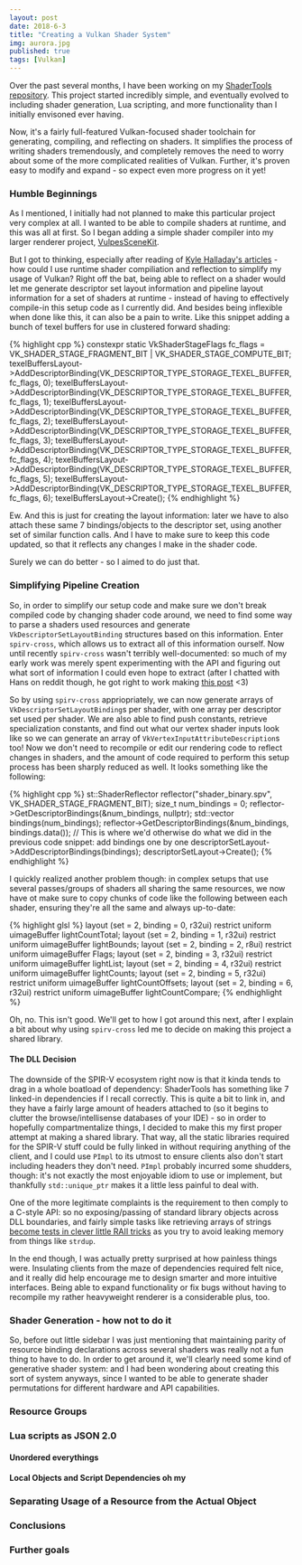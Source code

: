 ```yaml
---
layout: post
date: 2018-6-3
title: "Creating a Vulkan Shader System"
img: aurora.jpg
published: true
tags: [Vulkan]
---
```


Over the past several months, I have been working on my [ShaderTools repository](). This project started incredibly simple,
and eventually evolved to including shader generation, Lua scripting, and more functionality than I initially envisoned
ever having.

Now, it's a fairly full-featured Vulkan-focused shader toolchain for generating, compiling, and reflecting on shaders. It simplifies
the process of writing shaders tremendously, and completely removes the need to worry about some of the more complicated realities of 
Vulkan. Further, it's proven easy to modify and expand - so expect even more progress on it yet!

### Humble Beginnings

As I mentioned, I initially had not planned to make this particular project very complex at all. I wanted to be able to compile shaders
at runtime, and this was all at first. So I began adding a simple shader compiler into my larger renderer project, [VulpesSceneKit](). 

But I got to thinking, especially after reading of [Kyle Halladay's articles]() - how could I use runtime shader compiliation and reflection
to simplify my usage of Vulkan? Right off the bat, being able to reflect on a shader would let me generate descriptor set layout information
and pipeline layout information for a set of shaders at runtime - instead of having to effectively compile-in this setup code as I currently
did. And besides being inflexible when done like this, it can also be a pain to write. Like this snippet adding a bunch of texel buffers
for use in clustered forward shading:

{% highlight cpp %}
constexpr static VkShaderStageFlags fc_flags = VK_SHADER_STAGE_FRAGMENT_BIT | VK_SHADER_STAGE_COMPUTE_BIT;
texelBuffersLayout->AddDescriptorBinding(VK_DESCRIPTOR_TYPE_STORAGE_TEXEL_BUFFER, fc_flags, 0);
texelBuffersLayout->AddDescriptorBinding(VK_DESCRIPTOR_TYPE_STORAGE_TEXEL_BUFFER, fc_flags, 1);
texelBuffersLayout->AddDescriptorBinding(VK_DESCRIPTOR_TYPE_STORAGE_TEXEL_BUFFER, fc_flags, 2);
texelBuffersLayout->AddDescriptorBinding(VK_DESCRIPTOR_TYPE_STORAGE_TEXEL_BUFFER, fc_flags, 3);
texelBuffersLayout->AddDescriptorBinding(VK_DESCRIPTOR_TYPE_STORAGE_TEXEL_BUFFER, fc_flags, 4);
texelBuffersLayout->AddDescriptorBinding(VK_DESCRIPTOR_TYPE_STORAGE_TEXEL_BUFFER, fc_flags, 5);
texelBuffersLayout->AddDescriptorBinding(VK_DESCRIPTOR_TYPE_STORAGE_TEXEL_BUFFER, fc_flags, 6);
texelBuffersLayout->Create();
{% endhighlight %}

Ew. And this is just for creating the layout information: later we have to also attach these same 7 bindings/objects to the descriptor set, using
another set of similar function calls. And I have to make sure to keep this code updated, so that it reflects any changes I make in the shader code.

Surely we can do better - so I aimed to do just that.

### Simplifying Pipeline Creation

So, in order to simplify our setup code and make sure we don't break compiled code by changing shader code around, we need to find some way to parse
a shaders used resources and generate `VkDescriptorSetLayoutBinding` structures based on this information. Enter `spirv-cross`, which allows us to
extract all of this information ourself. Now until recently `spirv-cross` wasn't terribly well-documented: so much of my early work was merely spent
experimenting with the API and figuring out what sort of information I could even hope to extract (after I chatted with Hans on reddit though, he got right to 
work making [this post](https://github.com/KhronosGroup/SPIRV-Cross/wiki/Reflection-API-user-guide) <3)

So by using `spirv-cross` appriopriately, we can now generate arrays of `VkDescriptorSetLayoutBinding`s per shader, with one array per descriptor set used
per shader. We are also able to find push constants, retrieve specialization constants, and find out what our vertex shader inputs look like so we can generate
an array of `VkVertexInputAttributeDescription`s too! Now we don't need to recompile or edit our rendering code to reflect changes in shaders, and the amount
of code required to perform this setup process has been sharply reduced as well. It looks something like the following:

{% highlight cpp %}
st::ShaderReflector reflector("shader_binary.spv", VK_SHADER_STAGE_FRAGMENT_BIT);
size_t num_bindings = 0;
reflector->GetDescriptorBindings(&num_bindings, nullptr);
std::vector<VkDescriptorSetLayoutBinding> bindings(num_bindings);
reflector->GetDescriptorBindings(&num_bindings, bindings.data());
// This is where we'd otherwise do what we did in the previous code snippet: add bindings one by one
descriptorSetLayout->AddDescriptorBindings(bindings);
descriptorSetLayout->Create();
{% endhighlight %}

I quickly realized another problem though: in complex setups that use several passes/groups of shaders all sharing the same resources, we now have ot make
sure to copy chunks of code like the following between each shader, ensuring they're all the same and always up-to-date:

{% highlight glsl %}
layout (set = 2, binding = 0, r32ui) restrict uniform uimageBuffer lightCountTotal;
layout (set = 2, binding = 1, r32ui) restrict uniform uimageBuffer lightBounds;
layout (set = 2, binding = 2, r8ui) restrict uniform uimageBuffer Flags;
layout (set = 2, binding = 3, r32ui) restrict uniform uimageBuffer lightList;
layout (set = 2, binding = 4, r32ui) restrict uniform uimageBuffer lightCounts;
layout (set = 2, binding = 5, r32ui) restrict uniform uimageBuffer lightCountOffsets;
layout (set = 2, binding = 6, r32ui) restrict uniform uimageBuffer lightCountCompare;
{% endhighlight %}

Oh, no. This isn't good. We'll get to how I got around this next, after I explain a bit about why using `spirv-cross` led me to decide on making this
project a shared library.

#### The DLL Decision

The downside of the SPIR-V ecosystem right now is that it kinda tends to drag in a whole boatload of dependency: ShaderTools has something like 7 linked-in
dependencies if I recall correctly. This is quite a bit to link in, and they have a fairly large amount of headers attached to (so it begins to clutter the
browse/intellisense databases of your IDE) - so in order to hopefully compartmentalize things, I decided to make this my first proper attempt at making a 
shared library. That way, all the static libraries required for the SPIR-V stuff could be fully linked in without requiring anything of the client, and I could
use `PImpl` to its utmost to ensure clients also don't start including headers they don't need. `PImpl` probably incurred some shudders, though: it's not 
exactly the most enjoyable idiom to use or implement, but thankfully `std::unique_ptr` makes it a little less painful to deal with. 

One of the more legitimate complaints is the requirement to then comply to a C-style API: so no exposing/passing of standard library objects across DLL 
boundaries, and fairly simple tasks like retrieving arrays of strings [become tests in clever little RAII tricks](https://github.com/fuchstraumer/ShaderTools/blob/master/src/common/UtilityStructs.cpp#L9) as you try to avoid leaking memory from things like `strdup`.

In the end though, I was actually pretty surprised at how painless things were. Insulating clients from the maze of dependencies required felt nice, and it
really did help encourage me to design smarter and more intuitive interfaces. Being able to expand functionality or fix bugs without having to recompile
my rather heavyweight renderer is a considerable plus, too.

### Shader Generation - how not to do it

So, before out little sidebar I was just mentioning that maintaining parity of resource binding declarations across several shaders was really not a fun
thing to have to do. In order to get around it, we'll clearly need some kind of generative shader system: and I had been wondering about creating this
sort of system anyways, since I wanted to be able to generate shader permutations for different hardware and API capabilities.

### Resource Groups

### Lua scripts as JSON 2.0

#### Unordered everythings

#### Local Objects and Script Dependencies oh my

### Separating Usage of a Resource from the Actual Object

### Conclusions

### Further goals


